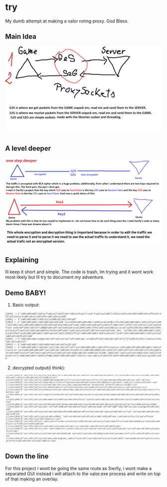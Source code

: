 # try
 My dumb attempt at making a valor rotmg proxy. God Bless.

## Main Idea
<p align="center">
  <img src="maini.jpg" />
</p>

## A level deeper
<p align="center">
  <img src="deeper.png" />
</p>

## Explaining
Ill keep it short and simple. The code is trash, Im trying and it wont work most likely but Ill try to document my adventure.

## Demo BABY!
1. Basic output:
<p align="center">
  <img src="boutput.bmp" />
</p>

2. decrypted output(i think):
<p align="center">
  <img src="rc4output.bmp" />
</p>

## Down the line
For this project i wont be going the same route as Swrlly, i wont make a separated GUI instead i will attach to the valor.exe process and write on top of that making an overlay. 
